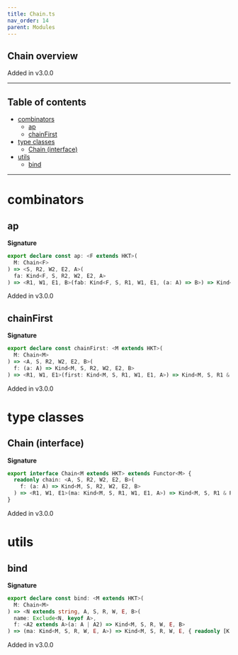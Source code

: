 ```yaml
---
title: Chain.ts
nav_order: 14
parent: Modules
---
```


## Chain overview

Added in v3.0.0

---

<h2 class="text-delta">Table of contents</h2>

- [combinators](#combinators)
  - [ap](#ap)
  - [chainFirst](#chainfirst)
- [type classes](#type-classes)
  - [Chain (interface)](#chain-interface)
- [utils](#utils)
  - [bind](#bind)

---

# combinators

## ap

**Signature**

```ts
export declare const ap: <F extends HKT>(
  M: Chain<F>
) => <S, R2, W2, E2, A>(
  fa: Kind<F, S, R2, W2, E2, A>
) => <R1, W1, E1, B>(fab: Kind<F, S, R1, W1, E1, (a: A) => B>) => Kind<F, S, R1 & R2, W2 | W1, E2 | E1, B>
```

Added in v3.0.0

## chainFirst

**Signature**

```ts
export declare const chainFirst: <M extends HKT>(
  M: Chain<M>
) => <A, S, R2, W2, E2, B>(
  f: (a: A) => Kind<M, S, R2, W2, E2, B>
) => <R1, W1, E1>(first: Kind<M, S, R1, W1, E1, A>) => Kind<M, S, R1 & R2, W2 | W1, E2 | E1, A>
```

Added in v3.0.0

# type classes

## Chain (interface)

**Signature**

```ts
export interface Chain<M extends HKT> extends Functor<M> {
  readonly chain: <A, S, R2, W2, E2, B>(
    f: (a: A) => Kind<M, S, R2, W2, E2, B>
  ) => <R1, W1, E1>(ma: Kind<M, S, R1, W1, E1, A>) => Kind<M, S, R1 & R2, W1 | W2, E1 | E2, B>
}
```

Added in v3.0.0

# utils

## bind

**Signature**

```ts
export declare const bind: <M extends HKT>(
  M: Chain<M>
) => <N extends string, A, S, R, W, E, B>(
  name: Exclude<N, keyof A>,
  f: <A2 extends A>(a: A | A2) => Kind<M, S, R, W, E, B>
) => (ma: Kind<M, S, R, W, E, A>) => Kind<M, S, R, W, E, { readonly [K in N | keyof A]: K extends keyof A ? A[K] : B }>
```

Added in v3.0.0
